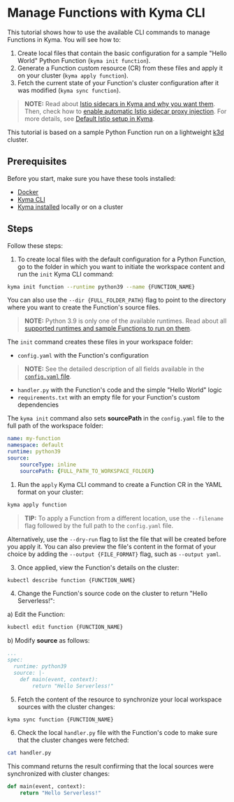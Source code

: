 # Manage Functions with Kyma CLI

This tutorial shows how to use the available CLI commands to manage Functions in Kyma. You will see how to:

1. Create local files that contain the basic configuration for a sample "Hello World" Python Function (`kyma init function`).
2. Generate a Function custom resource (CR) from these files and apply it on your cluster (`kyma apply function`).
3. Fetch the current state of your Function's cluster configuration after it was modified (`kyma sync function`).

>**NOTE:** Read about [Istio sidecars in Kyma and why you want them](https://kyma-project.io/docs/kyma/latest/01-overview/service-mesh/smsh-03-istio-sidecars-in-kyma/). Then, check how to [enable automatic Istio sidecar proxy injection](https://kyma-project.io/docs/kyma/latest/04-operation-guides/operations/smsh-01-istio-enable-sidecar-injection/). For more details, see [Default Istio setup in Kyma](https://kyma-project.io/docs/kyma/latest/01-overview/service-mesh/smsh-02-default-istio-setup-in-kyma/).

This tutorial is based on a sample Python Function run on a lightweight [k3d](https://k3d.io/) cluster.

## Prerequisites

Before you start, make sure you have these tools installed:

- [Docker](https://www.docker.com/)
- [Kyma CLI](https://github.com/kyma-project/cli)
- [Kyma installed](https://kyma-project.io/docs/kyma/latest/04-operation-guides/operations/02-install-kyma/) locally or on a cluster

## Steps

Follow these steps:

1. To create local files with the default configuration for a Python Function, go to the folder in which you want to initiate the workspace content and run the `init` Kyma CLI command:

  ```bash
  kyma init function --runtime python39 --name {FUNCTION_NAME}
  ```

  You can also use the `--dir {FULL_FOLDER_PATH}` flag to point to the directory where you want to create the Function's source files.

  >**NOTE:** Python 3.9 is only one of the available runtimes. Read about all [supported runtimes and sample Functions to run on them](/docs/user/07-10-sample-functions.md).

  The `init` command creates these files in your workspace folder:

  - `config.yaml`	with the Function's configuration

   >**NOTE:** See the detailed description of all fields available in the [`config.yaml` file](/docs/user/07-60-function-configuration-file.md).

  - `handler.py` with the Function's code and the simple "Hello World" logic
  - `requirements.txt` with an empty file for your Function's custom dependencies

  The `kyma init` command also sets **sourcePath** in the `config.yaml` file to the full path of the workspace folder:

  ```yaml
  name: my-function
  namespace: default
  runtime: python39
  source:
      sourceType: inline
      sourcePath: {FULL_PATH_TO_WORKSPACE_FOLDER}
  ```

1. Run the `apply` Kyma CLI command to create a Function CR in the YAML format on your cluster:

  ```bash
  kyma apply function
  ```

  >**TIP:** To apply a Function from a different location, use the `--filename` flag followed by the full path to the `config.yaml` file.

  Alternatively, use the `--dry-run` flag to list the file that will be created before you apply it. You can also preview the file's content in the format of your choice by adding the `--output {FILE_FORMAT}` flag, such as `--output yaml`.

3. Once applied, view the Function's details on the cluster:

  ```bash
  kubectl describe function {FUNCTION_NAME}
  ```

4. Change the Function's source code on the cluster to return "Hello Serverless!":

  a) Edit the Function:

  ```bash
  kubectl edit function {FUNCTION_NAME}
  ```

  b) Modify **source** as follows:

  ```yaml
  ...
  spec:
    runtime: python39
    source: |-
      def main(event, context):
          return "Hello Serverless!"
  ```

5. Fetch the content of the resource to synchronize your local workspace sources with the cluster changes:

  ```bash
  kyma sync function {FUNCTION_NAME}
  ```

6. Check the local `handler.py` file with the Function's code to make sure that the cluster changes were fetched:

  ```bash
  cat handler.py
  ```

  This command returns the result confirming that the local sources were synchronized with cluster changes:

  ```py
  def main(event, context):
      return "Hello Serverless!"
  ```